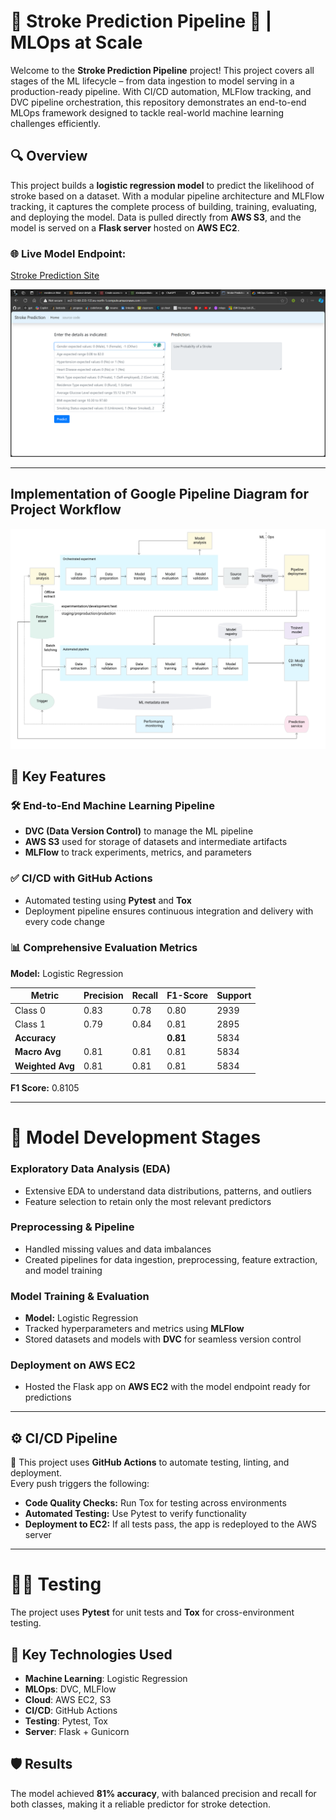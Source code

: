 # 🧠 Stroke Prediction Pipeline 🚀 | MLOps at Scale

Welcome to the **Stroke Prediction Pipeline** project! This project covers all stages of the ML lifecycle – from data ingestion to model serving in a production-ready pipeline. With CI/CD automation, MLFlow tracking, and DVC pipeline orchestration, this repository demonstrates an end-to-end MLOps framework designed to tackle real-world machine learning challenges efficiently.

## 🔍 Overview
This project builds a **logistic regression model** to predict the likelihood of stroke based on a dataset. With a modular pipeline architecture and MLFlow tracking, it captures the complete process of building, training, evaluating, and deploying the model. Data is pulled directly from **AWS S3**, and the model is served on a **Flask server** hosted on **AWS EC2**.

### 🌐 Live Model Endpoint:
[Stroke Prediction Site](http://ec2-13-60-233-133.eu-north-1.compute.amazonaws.com:5000/)

![Website](https://github.com/Kevinjoythomas/Stroke-Prediction-Pipeline/blob/main/website.png)

---

## Implementation of Google Pipeline Diagram for Project Workflow
![Project Structure](https://github.com/Kevinjoythomas/Stroke-Prediction-Pipeline/blob/main/pipeline.jpeg)

## 🚀 Key Features

### 🛠️ End-to-End Machine Learning Pipeline
- **DVC (Data Version Control)** to manage the ML pipeline  
- **AWS S3** used for storage of datasets and intermediate artifacts  
- **MLFlow** to track experiments, metrics, and parameters  

### ✅ CI/CD with GitHub Actions
- Automated testing using **Pytest** and **Tox**  
- Deployment pipeline ensures continuous integration and delivery with every code change  

### 📊 Comprehensive Evaluation Metrics
**Model:** Logistic Regression

| Metric       | Precision | Recall | F1-Score | Support |
|--------------|-----------|--------|----------|---------|
| Class 0      | 0.83      | 0.78   | 0.80     | 2939    |
| Class 1      | 0.79      | 0.84   | 0.81     | 2895    |
| **Accuracy** |           |        | **0.81** | 5834    |
| **Macro Avg**| 0.81      | 0.81   | 0.81     | 5834    |
| **Weighted Avg** | 0.81 | 0.81   | 0.81     | 5834    |

**F1 Score:** 0.8105

---

# 🧪 Model Development Stages

### Exploratory Data Analysis (EDA)
- Extensive EDA to understand data distributions, patterns, and outliers  
- Feature selection to retain only the most relevant predictors  

### Preprocessing & Pipeline
- Handled missing values and data imbalances  
- Created pipelines for data ingestion, preprocessing, feature extraction, and model training  

### Model Training & Evaluation
- **Model:** Logistic Regression  
- Tracked hyperparameters and metrics using **MLFlow**  
- Stored datasets and models with **DVC** for seamless version control  

### Deployment on AWS EC2
- Hosted the Flask app on **AWS EC2** with the model endpoint ready for predictions  

---

## ⚙️ CI/CD Pipeline
🚀 This project uses **GitHub Actions** to automate testing, linting, and deployment.  
Every push triggers the following:

- **Code Quality Checks:** Run Tox for testing across environments  
- **Automated Testing:** Use Pytest to verify functionality  
- **Deployment to EC2:** If all tests pass, the app is redeployed to the AWS server  

---

# 🧑‍🔬 Testing  
The project uses **Pytest** for unit tests and **Tox** for cross-environment testing.

## 🎯 Key Technologies Used
- **Machine Learning**: Logistic Regression
- **MLOps**: DVC, MLFlow
- **Cloud**: AWS EC2, S3
- **CI/CD**: GitHub Actions
- **Testing**: Pytest, Tox
- **Server**: Flask + Gunicorn

## 🛡️ Results
The model achieved **81% accuracy**, with balanced precision and recall for both classes, making it a reliable predictor for stroke detection.
